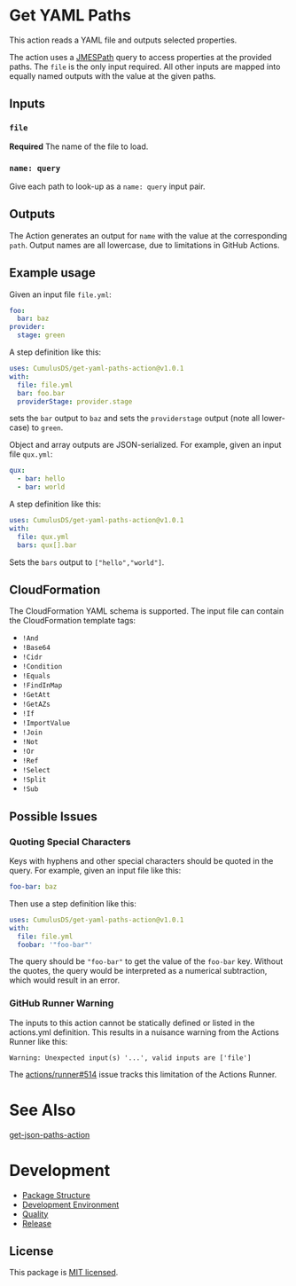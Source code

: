 # Get YAML Paths

This action reads a YAML file and outputs selected properties.

The action uses a [JMESPath](https://jmespath.org/) query to access properties at the provided paths. The `file` is the only input required. All other inputs are mapped into equally named outputs with the value at the given paths.

## Inputs

### `file`

**Required** The name of the file to load.

### `name: query`

Give each path to look-up as a `name: query` input pair. 

## Outputs

The Action generates an output for `name` with the value at the corresponding `path`. Output names are all lowercase, due to limitations in GitHub Actions.

## Example usage

Given an input file `file.yml`:
```yml
foo:
  bar: baz
provider:
  stage: green
```

A step definition like this:
```yaml
uses: CumulusDS/get-yaml-paths-action@v1.0.1
with:
  file: file.yml
  bar: foo.bar
  providerStage: provider.stage
```
sets the `bar` output to `baz` and sets the `providerstage` output (note all lower-case) to `green`.

Object and array outputs are JSON-serialized. For example, given an input file `qux.yml`:
```yaml
qux:
  - bar: hello
  - bar: world
```

A step definition like this:
```yaml
uses: CumulusDS/get-yaml-paths-action@v1.0.1
with:
  file: qux.yml
  bars: qux[].bar
```

Sets the `bars` output to `["hello","world"]`.

## CloudFormation

The CloudFormation YAML schema is supported. The input file can contain the CloudFormation template tags:

- `!And`
- `!Base64`
- `!Cidr`
- `!Condition`
- `!Equals`
- `!FindInMap`
- `!GetAtt`
- `!GetAZs`
- `!If`
- `!ImportValue`
- `!Join`
- `!Not`
- `!Or`
- `!Ref`
- `!Select`
- `!Split`
- `!Sub`

## Possible Issues

### Quoting Special Characters

Keys with hyphens and other special characters should be quoted in the query. For example, given an input file like this:
```yaml
foo-bar: baz
```

Then use a step definition like this:
```yaml
uses: CumulusDS/get-yaml-paths-action@v1.0.1
with:
  file: file.yml
  foobar: '"foo-bar"'
```

The query should be `"foo-bar"` to get the value of the `foo-bar` key. Without the quotes, the query would be interpreted as a numerical subtraction, which would result in an error.

### GitHub Runner Warning

The inputs to this action cannot be statically defined or listed in the actions.yml definition. This results in a nuisance warning from the Actions Runner like this:
```
Warning: Unexpected input(s) '...', valid inputs are ['file']
```

The [actions/runner#514](https://github.com/actions/runner/issues/514) issue tracks this limitation of the Actions Runner.

# See Also

[get-json-paths-action](https://github.com/gr2m/get-json-paths-action)

# Development

- [Package Structure](doc/development.md#package-structure)
- [Development Environment](doc/development.md#development-environment)
- [Quality](doc/development.md#quality)
- [Release](doc/development.md#release)

## License

This package is [MIT licensed](LICENSE).
